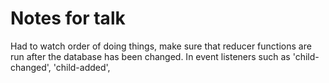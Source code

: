 # Notes for talk

Had to watch order of doing things, make sure that reducer functions are run after the database has been changed. In event listeners such as 'child-changed', 'child-added', 